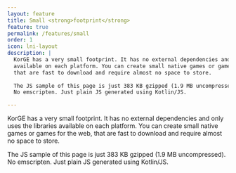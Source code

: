 ```yaml
---
layout: feature
title: Small <strong>footprint</strong>
feature: true
permalink: /features/small
order: 1
icon: lni-layout
description: |
  KorGE has a very small footprint. It has no external dependencies and only uses the libraries
  available on each platform. You can create small native games or games for the web,
  that are fast to download and require almost no space to store.
    
  The JS sample of this page is just 383 KB gzipped (1.9 MB uncompressed).
  No emscripten. Just plain JS generated using Kotlin/JS.

---
```


KorGE has a very small footprint. It has no external dependencies and only uses the libraries
available on each platform. You can create small native games or games for the web,
that are fast to download and require almost no space to store.

The JS sample of this page is just 383 KB gzipped (1.9 MB uncompressed).
No emscripten. Just plain JS generated using Kotlin/JS.
